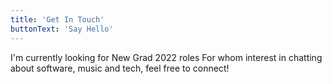 ```yaml
---
title: 'Get In Touch'
buttonText: 'Say Hello'
---
```


I'm currently looking for New Grad 2022 roles For whom interest in chatting about software, music and tech, feel free to connect!
